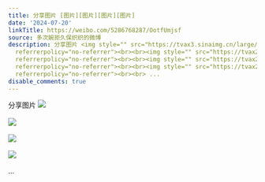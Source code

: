 ```yaml
---
title: 分享图片 [图片][图片][图片][图片]
date: '2024-07-20'
linkTitle: https://weibo.com/5286768287/OotfUmjsf
source: 多次婉拒久保织织的微博
description: 分享图片 <img style="" src="https://tvax3.sinaimg.cn/large/005LMJWfly1hrutiok6oyj31hc0u0n5a.jpg"
  referrerpolicy="no-referrer"><br><br><img style="" src="https://tvax2.sinaimg.cn/large/005LMJWfly1hrutipqisyj31hc0u0n5c.jpg"
  referrerpolicy="no-referrer"><br><br><img style="" src="https://tvax2.sinaimg.cn/large/005LMJWfly1hrutiqzdeqj31hc0u0n7t.jpg"
  referrerpolicy="no-referrer"><br><br><img style="" src="https://tvax2.sinaimg.cn/large/005LMJWfly1hrutis9ibdj31hd0u0k5a.jpg"
  referrerpolicy="no-referrer"><br><br> ...
disable_comments: true
---
```

分享图片 <img style="" src="https://tvax3.sinaimg.cn/large/005LMJWfly1hrutiok6oyj31hc0u0n5a.jpg" referrerpolicy="no-referrer"><br><br><img style="" src="https://tvax2.sinaimg.cn/large/005LMJWfly1hrutipqisyj31hc0u0n5c.jpg" referrerpolicy="no-referrer"><br><br><img style="" src="https://tvax2.sinaimg.cn/large/005LMJWfly1hrutiqzdeqj31hc0u0n7t.jpg" referrerpolicy="no-referrer"><br><br><img style="" src="https://tvax2.sinaimg.cn/large/005LMJWfly1hrutis9ibdj31hd0u0k5a.jpg" referrerpolicy="no-referrer"><br><br> ...